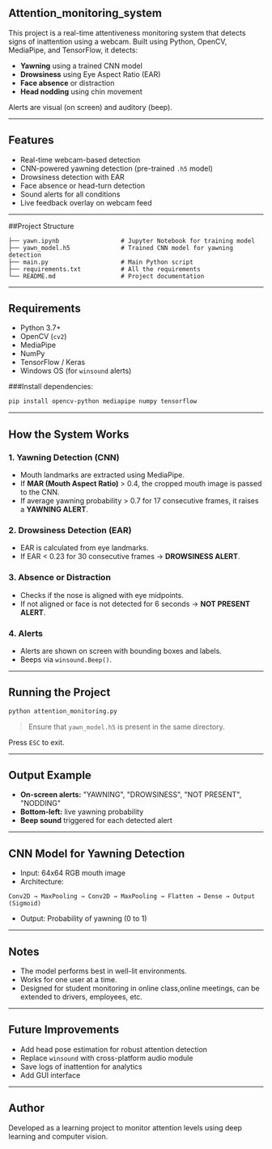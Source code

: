 ## Attention_monitoring_system
This project is a real-time attentiveness monitoring system that detects signs of inattention using a webcam. Built using Python, OpenCV, MediaPipe, and TensorFlow, it detects:

- **Yawning** using a trained CNN model
- **Drowsiness** using Eye Aspect Ratio (EAR)
- **Face absence** or distraction
- **Head nodding** using chin movement

Alerts are visual (on screen) and auditory (beep).

---

## Features
- Real-time webcam-based detection
- CNN-powered yawning detection (pre-trained `.h5` model)
- Drowsiness detection with EAR
- Face absence or head-turn detection
- Sound alerts for all conditions
- Live feedback overlay on webcam feed

---

##Project Structure
```
├── yawn.ipynb                 # Jupyter Notebook for training model
├── yawn_model.h5              # Trained CNN model for yawning detection
├── main.py                    # Main Python script
├── requirements.txt           # All the requirements
└── README.md                  # Project documentation
```

---

## Requirements
- Python 3.7+
- OpenCV (`cv2`)
- MediaPipe
- NumPy
- TensorFlow / Keras
- Windows OS (for `winsound` alerts)

###Install dependencies:
```bash
pip install opencv-python mediapipe numpy tensorflow
```

---

## How the System Works

### 1. Yawning Detection (CNN)
- Mouth landmarks are extracted using MediaPipe.
- If **MAR (Mouth Aspect Ratio)** > 0.4, the cropped mouth image is passed to the CNN.
- If average yawning probability > 0.7 for 17 consecutive frames, it raises a **YAWNING ALERT**.

### 2. Drowsiness Detection (EAR)
- EAR is calculated from eye landmarks.
- If EAR < 0.23 for 30 consecutive frames → **DROWSINESS ALERT**.

### 3. Absence or Distraction
- Checks if the nose is aligned with eye midpoints.
- If not aligned or face is not detected for 6 seconds → **NOT PRESENT ALERT**.


### 4. Alerts
- Alerts are shown on screen with bounding boxes and labels.
- Beeps via `winsound.Beep()`.

---

## Running the Project
```bash
python attention_monitoring.py
```
> Ensure that `yawn_model.h5` is present in the same directory.

Press `ESC` to exit.

---

## Output Example
- **On-screen alerts:** "YAWNING", "DROWSINESS", "NOT PRESENT", "NODDING"
- **Bottom-left:** live yawning probability
- **Beep sound** triggered for each detected alert

---

## CNN Model for Yawning Detection
- Input: 64x64 RGB mouth image
- Architecture:
```text
Conv2D → MaxPooling → Conv2D → MaxPooling → Flatten → Dense → Output (Sigmoid)
```
- Output: Probability of yawning (0 to 1)

---

##  Notes
- The model performs best in well-lit environments.
- Works for one user at a time.
- Designed for student monitoring in online class,online meetings, can be extended to drivers, employees, etc.

---

##  Future Improvements
- Add head pose estimation for robust attention detection
- Replace `winsound` with cross-platform audio module
- Save logs of inattention for analytics
- Add GUI interface

---

## Author
Developed as a learning project to monitor attention levels using deep learning and computer vision.


